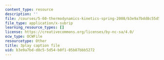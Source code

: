 ```yaml
---
content_type: resource
description: ''
file: /courses/5-60-thermodynamics-kinetics-spring-2008/b3e9a7bdd8c55d54b0f105b87bbb5272_rWLeg-W4EF0.vtt
file_type: application/x-subrip
learning_resource_types: []
license: https://creativecommons.org/licenses/by-nc-sa/4.0/
ocw_type: OCWFile
resourcetype: Other
title: 3play caption file
uid: b3e9a7bd-d8c5-5d54-b0f1-05b87bbb5272
---
```

